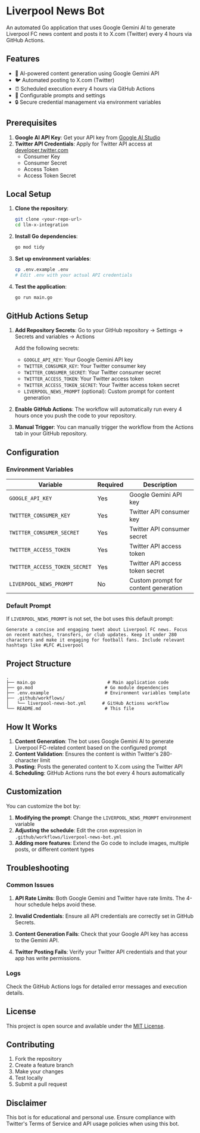# Liverpool News Bot

An automated Go application that uses Google Gemini AI to generate Liverpool FC news content and posts it to X.com (Twitter) every 4 hours via GitHub Actions.

## Features

- 🤖 AI-powered content generation using Google Gemini API
- 🐦 Automated posting to X.com (Twitter)
- ⏰ Scheduled execution every 4 hours via GitHub Actions
- 🔧 Configurable prompts and settings
- 🔒 Secure credential management via environment variables

## Prerequisites

1. **Google AI API Key**: Get your API key from [Google AI Studio](https://makersuite.google.com/app/apikey)
2. **Twitter API Credentials**: Apply for Twitter API access at [developer.twitter.com](https://developer.twitter.com/)
   - Consumer Key
   - Consumer Secret
   - Access Token
   - Access Token Secret

## Local Setup

1. **Clone the repository**:
   ```bash
   git clone <your-repo-url>
   cd llm-x-integration
   ```

2. **Install Go dependencies**:
   ```bash
   go mod tidy
   ```

3. **Set up environment variables**:
   ```bash
   cp .env.example .env
   # Edit .env with your actual API credentials
   ```

4. **Test the application**:
   ```bash
   go run main.go
   ```

## GitHub Actions Setup

1. **Add Repository Secrets**:
   Go to your GitHub repository → Settings → Secrets and variables → Actions

   Add the following secrets:
   - `GOOGLE_API_KEY`: Your Google Gemini API key
   - `TWITTER_CONSUMER_KEY`: Your Twitter consumer key
   - `TWITTER_CONSUMER_SECRET`: Your Twitter consumer secret
   - `TWITTER_ACCESS_TOKEN`: Your Twitter access token
   - `TWITTER_ACCESS_TOKEN_SECRET`: Your Twitter access token secret
   - `LIVERPOOL_NEWS_PROMPT` (optional): Custom prompt for content generation

2. **Enable GitHub Actions**:
   The workflow will automatically run every 4 hours once you push the code to your repository.

3. **Manual Trigger**:
   You can manually trigger the workflow from the Actions tab in your GitHub repository.

## Configuration

### Environment Variables

| Variable | Required | Description |
|----------|----------|-------------|
| `GOOGLE_API_KEY` | Yes | Google Gemini API key |
| `TWITTER_CONSUMER_KEY` | Yes | Twitter API consumer key |
| `TWITTER_CONSUMER_SECRET` | Yes | Twitter API consumer secret |
| `TWITTER_ACCESS_TOKEN` | Yes | Twitter API access token |
| `TWITTER_ACCESS_TOKEN_SECRET` | Yes | Twitter API access token secret |
| `LIVERPOOL_NEWS_PROMPT` | No | Custom prompt for content generation |

### Default Prompt

If `LIVERPOOL_NEWS_PROMPT` is not set, the bot uses this default prompt:

```
Generate a concise and engaging tweet about Liverpool FC news. Focus on recent matches, transfers, or club updates. Keep it under 280 characters and make it engaging for football fans. Include relevant hashtags like #LFC #Liverpool
```

## Project Structure

```
.
├── main.go                           # Main application code
├── go.mod                           # Go module dependencies
├── .env.example                     # Environment variables template
├── .github/workflows/
│   └── liverpool-news-bot.yml      # GitHub Actions workflow
└── README.md                        # This file
```

## How It Works

1. **Content Generation**: The bot uses Google Gemini AI to generate Liverpool FC-related content based on the configured prompt
2. **Content Validation**: Ensures the content is within Twitter's 280-character limit
3. **Posting**: Posts the generated content to X.com using the Twitter API
4. **Scheduling**: GitHub Actions runs the bot every 4 hours automatically

## Customization

You can customize the bot by:

1. **Modifying the prompt**: Change the `LIVERPOOL_NEWS_PROMPT` environment variable
2. **Adjusting the schedule**: Edit the cron expression in `.github/workflows/liverpool-news-bot.yml`
3. **Adding more features**: Extend the Go code to include images, multiple posts, or different content types

## Troubleshooting

### Common Issues

1. **API Rate Limits**: Both Google Gemini and Twitter have rate limits. The 4-hour schedule helps avoid these.

2. **Invalid Credentials**: Ensure all API credentials are correctly set in GitHub Secrets.

3. **Content Generation Fails**: Check that your Google API key has access to the Gemini API.

4. **Twitter Posting Fails**: Verify your Twitter API credentials and that your app has write permissions.

### Logs

Check the GitHub Actions logs for detailed error messages and execution details.

## License

This project is open source and available under the [MIT License](LICENSE).

## Contributing

1. Fork the repository
2. Create a feature branch
3. Make your changes
4. Test locally
5. Submit a pull request

## Disclaimer

This bot is for educational and personal use. Ensure compliance with Twitter's Terms of Service and API usage policies when using this bot.
